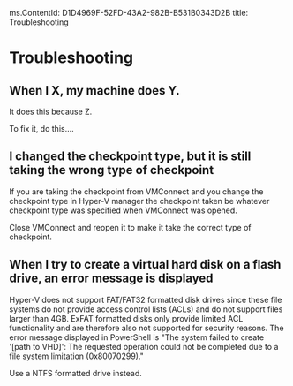 ms.ContentId: D1D4969F-52FD-43A2-982B-B531B0343D2B 
title: Troubleshooting

# Troubleshooting #



## When I X, my machine does Y. ##

It does this because Z.

To fix it, do this....


## I changed the checkpoint type, but it is still taking the wrong type of checkpoint ##

If you are taking the checkpoint from VMConnect and you change the checkpoint type in Hyper-V manager the checkpoint taken be whatever checkpoint type was specified when VMConnect was opened.

Close VMConnect and reopen it to make it take the correct type of checkpoint.

## When I try to create a virtual hard disk on a flash drive, an error message is displayed ##

Hyper-V does not support FAT/FAT32 formatted disk drives since these file systems do not provide access control lists (ACLs) and do not support files larger than 4GB. ExFAT formatted disks only provide limited ACL functionality and are therefore also not supported for security reasons.
The error message displayed in PowerShell is "The system failed to create '\[path to VHD\]': The requested operation could not be completed due to a file system limitation (0x80070299)."

Use a NTFS formatted drive instead. 




